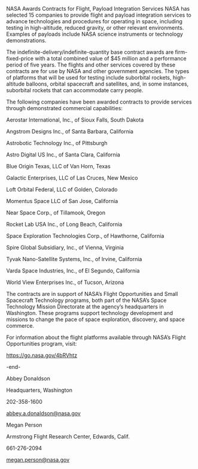 NASA Awards Contracts for Flight, Payload Integration Services 
 NASA has selected 15 companies to provide flight and payload integration services to advance technologies and procedures for operating in space, including testing in high-altitude, reduced gravity, or other relevant environments. Examples of payloads include NASA science instruments or technology demonstrations.

The indefinite-delivery/indefinite-quantity base contract awards are firm-fixed-price with a total combined value of $45 million and a performance period of five years. The flights and other services covered by these contracts are for use by NASA and other government agencies. The types of platforms that will be used for testing include suborbital rockets, high-altitude balloons, orbital spacecraft and satellites, and, in some instances, suborbital rockets that can accommodate carry people.

The following companies have been awarded contracts to provide services through demonstrated commercial capabilities:

Aerostar International, Inc., of Sioux Falls, South Dakota

Angstrom Designs Inc., of Santa Barbara, California

Astrobotic Technology Inc., of Pittsburgh

Astro Digital US Inc., of Santa Clara, California

Blue Origin Texas, LLC of Van Horn, Texas

Galactic Enterprises, LLC of Las Cruces, New Mexico

Loft Orbital Federal, LLC of Golden, Colorado

Momentus Space LLC of San Jose, California

Near Space Corp., of Tillamook, Oregon

Rocket Lab USA Inc., of Long Beach, California

Space Exploration Technologies Corp., of Hawthorne, California

Spire Global Subsidiary, Inc., of Vienna, Virginia

Tyvak Nano-Satellite Systems, Inc., of Irvine, California

Varda Space Industries, Inc., of El Segundo, California

World View Enterprises Inc., of Tucson, Arizona

The contracts are in support of NASA’s Flight Opportunities and Small Spacecraft Technology programs, both part of the NASA’s Space Technology Mission Directorate at the agency’s headquarters in Washington. These programs support technology development and missions to change the pace of space exploration, discovery, and space commerce.

For information about the flight platforms available through NASA’s Flight Opportunities program, visit:

https://go.nasa.gov/4bRVhtz

-end-

Abbey Donaldson

Headquarters, Washington

202-358-1600

abbey.a.donaldson@nasa.gov

Megan Person

Armstrong Flight Research Center, Edwards, Calif.

661-276-2094

megan.person@nasa.gov